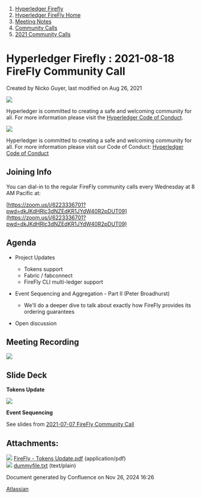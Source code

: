 1. [Hyperledger Firefly](index.html)
2. [Hyperledger FireFly Home](Hyperledger-FireFly-Home_20152345.html)
3. [Meeting Notes](Meeting-Notes_20156412.html)
4. [Community Calls](Community-Calls_20154671.html)
5. [2021 Community Calls](2021-Community-Calls_20156413.html)

# Hyperledger Firefly : 2021-08-18 FireFly Community Call

Created by Nicko Guyer, last modified on Aug 26, 2021

![](https://wiki.hyperledger.org/download/attachments/2392771/welcome.png?version=2&modificationDate=1572450107000&api=v2)

Hyperledger is committed to creating a safe and welcoming community for all. For more information please visit the [Hyperledger Code of Conduct](https://lf-hyperledger.atlassian.net/wiki/spaces/HYP/pages/19595281/Hyperledger+Code+of+Conduct).

![](https://wiki.hyperledger.org/download/attachments/29034696/Antitrustnotice.png?version=1&modificationDate=1581695654000&api=v2)

Hyperledger is committed to creating a safe and welcoming community for all. For more information please visit our Code of Conduct: [Hyperledger Code of Conduct](https://lf-hyperledger.atlassian.net/wiki/spaces/HYP/pages/19595281/Hyperledger+Code+of+Conduct)

## Joining Info

You can dial-in to the regular FireFly community calls every Wednesday at 8 AM Pacific at:

[https://zoom.us/j/6223336701?pwd=dkJKdHRlc3dNZEdKR1JYdW40R2pDUT09](https://zoom.us/j/6223336701?pwd=dkJKdHRlc3dNZEdKR1JYdW40R2pDUT09)

## Agenda

- Project Updates
  
  - Tokens support
  - Fabric / fabconnect
  - FireFly CLI multi-ledger support
- Event Sequencing and Aggregation - Part II (Peter Broadhurst)
  
  - We'll do a deeper dive to talk about exactly how FireFly provides its ordering guarantees
- Open discussion

## Meeting Recording

![](plugins/servlet/confluence/placeholder/unknown-attachment)

## Slide Deck

**Tokens Update**

[![](attachments/thumbnails/20154729/20156460)](attachments/20154729/20156460.pdf)

**Event Sequencing**

See slides from [2021-07-07 FireFly Community Call](2021-07-07-FireFly-Community-Call_20154689.html)

## Attachments:

![](images/icons/bullet_blue.gif) [FireFly - Tokens Update.pdf](attachments/20154729/20156460.pdf) (application/pdf)  
![](images/icons/bullet_blue.gif) [dummyfile.txt](attachments/20154729/20156466.txt) (text/plain)

Document generated by Confluence on Nov 26, 2024 16:26

[Atlassian](http://www.atlassian.com/)
